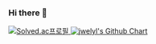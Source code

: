 ### Hi there 👋
<p><a href="https://solved.ac/koreii">
<img src="http://mazassumnida.wtf/api/v2/generate_badge?boj=koreii" alt="Solved.ac프로필">
<img src="https://ghchart.rshah.org/409ba5/jwelyl" alt="jwelyl's Github Chart" />
</a></p>

<!--
**jwelyl/jwelyl** is a ✨ _special_ ✨ repository because its `README.md` (this file) appears on your GitHub profile.

Here are some ideas to get you started:

- 🔭 I’m currently working on ...
- 🌱 I’m currently learning ...
- 👯 I’m looking to collaborate on ...
- 🤔 I’m looking for help with ...
- 💬 Ask me about ...
- 📫 How to reach me: ...
- 😄 Pronouns: ...
- ⚡ Fun fact: ...
-->
